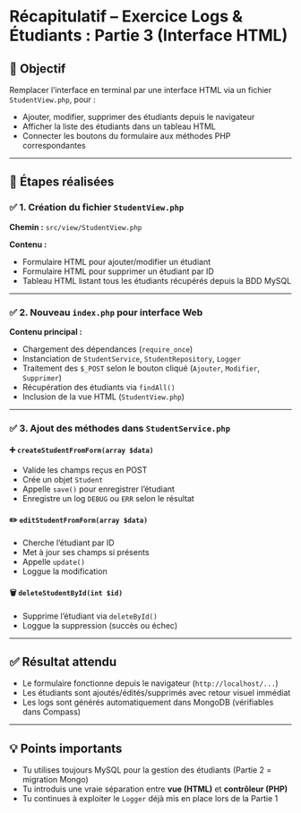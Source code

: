 # Récapitulatif – Exercice Logs & Étudiants : Partie 3 (Interface HTML)

## 🎯 Objectif
Remplacer l’interface en terminal par une interface HTML via un fichier `StudentView.php`, pour :
- Ajouter, modifier, supprimer des étudiants depuis le navigateur
- Afficher la liste des étudiants dans un tableau HTML
- Connecter les boutons du formulaire aux méthodes PHP correspondantes

---

## 🧱 Étapes réalisées

### ✅ 1. Création du fichier `StudentView.php`
**Chemin :** `src/view/StudentView.php`

**Contenu :**
- Formulaire HTML pour ajouter/modifier un étudiant
- Formulaire HTML pour supprimer un étudiant par ID
- Tableau HTML listant tous les étudiants récupérés depuis la BDD MySQL

---

### ✅ 2. Nouveau `index.php` pour interface Web
**Contenu principal :**
- Chargement des dépendances (`require_once`)
- Instanciation de `StudentService`, `StudentRepository`, `Logger`
- Traitement des `$_POST` selon le bouton cliqué (`Ajouter`, `Modifier`, `Supprimer`)
- Récupération des étudiants via `findAll()`
- Inclusion de la vue HTML (`StudentView.php`)

---

### ✅ 3. Ajout des méthodes dans `StudentService.php`

#### ➕ `createStudentFromForm(array $data)`
- Valide les champs reçus en POST
- Crée un objet `Student`
- Appelle `save()` pour enregistrer l’étudiant
- Enregistre un log `DEBUG` ou `ERR` selon le résultat

#### ✏️ `editStudentFromForm(array $data)`
- Cherche l’étudiant par ID
- Met à jour ses champs si présents
- Appelle `update()`
- Loggue la modification

#### 🗑️ `deleteStudentById(int $id)`
- Supprime l’étudiant via `deleteById()`
- Loggue la suppression (succès ou échec)

---

## ✅ Résultat attendu

- Le formulaire fonctionne depuis le navigateur (`http://localhost/...`)
- Les étudiants sont ajoutés/édités/supprimés avec retour visuel immédiat
- Les logs sont générés automatiquement dans MongoDB (vérifiables dans Compass)

---

## 💡 Points importants

- Tu utilises toujours MySQL pour la gestion des étudiants (Partie 2 = migration Mongo)
- Tu introduis une vraie séparation entre **vue (HTML)** et **contrôleur (PHP)**
- Tu continues à exploiter le `Logger` déjà mis en place lors de la Partie 1

